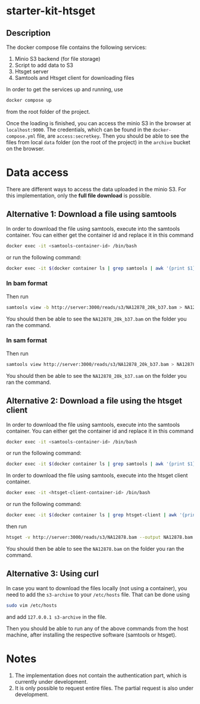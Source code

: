 # starter-kit-htsget

## Description
The docker compose file contains the following services:
1. Minio S3 backend (for file storage)
1. Script to add data to S3
1. Htsget server
1. Samtools and Htsget client for downloading files

In order to get the services up and running, use
```sh
docker compose up
```
from the root folder of the project.

Once the loading is finished, you can access the minio S3 in the browser at `localhost:9000`. The credentials, which can be found in the `docker-compose.yml` file, are `access:secretkey`. Then you should be able to see the files from local `data` folder (on the root of the project) in the `archive` bucket on the browser.

# Data access
There are different ways to access the data uploaded in the minio S3. For this implementation, only the **full file download** is possible.

## Alternative 1: Download a file using samtools 
In order to download the file using samtools, execute into the samtools container. You can either get the container id and replace it in this command
```sh
docker exec -it <samtools-container-id> /bin/bash
```
or run the following command:
```sh
docker exec -it $(docker container ls | grep samtools | awk '{print $1}') /bin/bash
```

### In bam format
Then run
```sh
samtools view -b http://server:3000/reads/s3/NA12878_20k_b37.bam > NA12878_20k_b37.bam
```
You should then be able to see the `NA12878_20k_b37.bam` on the folder you ran the command.

### In sam format
Then run
```sh
samtools view http://server:3000/reads/s3/NA12878_20k_b37.bam > NA12878_20k_b37.sam
```
You should then be able to see the `NA12878_20k_b37.sam` on the folder you ran the command.

## Alternative 2: Download a file using the htsget client

In order to download the file using samtools, execute into the samtools container. You can either get the container id and replace it in this command
```sh
docker exec -it <samtools-container-id> /bin/bash
```
or run the following command:
```sh
docker exec -it $(docker container ls | grep samtools | awk '{print $1}') /bin/bash
```

In order to download the file using samtools, execute into the htsget client container.
```sh
docker exec -it <htsget-client-container-id> /bin/bash
```
or run the following command:
```sh
docker exec -it $(docker container ls | grep htsget-client | awk '{print $1}') /bin/bash
```
then run
```sh
htsget -v http://server:3000/reads/s3/NA12878.bam --output NA12878.bam
```
You should then be able to see the `NA12878.bam` on the folder you ran the command.

## Alternative 3: Using curl
In case you want to download the files locally (not using a container), you need to add the `s3-archive` to your `/etc/hosts` file. That can be done using
```sh
sudo vim /etc/hosts
```
and add
`127.0.0.1 s3-archive` in the file.

Then you should be able to run any of the above commands from the host machine, after installing the respective software (samtools or htsget).

# Notes
1. The implementation does not contain the authentication part, which is currently under development.
2. It is only possible to request entire files. The partial request is also under development.
